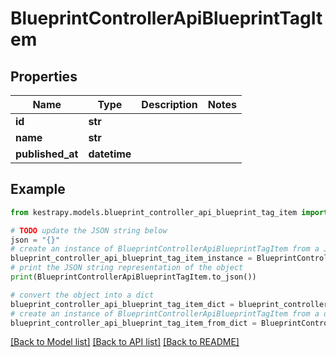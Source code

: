 # BlueprintControllerApiBlueprintTagItem


## Properties

Name | Type | Description | Notes
------------ | ------------- | ------------- | -------------
**id** | **str** |  | 
**name** | **str** |  | 
**published_at** | **datetime** |  | 

## Example

```python
from kestrapy.models.blueprint_controller_api_blueprint_tag_item import BlueprintControllerApiBlueprintTagItem

# TODO update the JSON string below
json = "{}"
# create an instance of BlueprintControllerApiBlueprintTagItem from a JSON string
blueprint_controller_api_blueprint_tag_item_instance = BlueprintControllerApiBlueprintTagItem.from_json(json)
# print the JSON string representation of the object
print(BlueprintControllerApiBlueprintTagItem.to_json())

# convert the object into a dict
blueprint_controller_api_blueprint_tag_item_dict = blueprint_controller_api_blueprint_tag_item_instance.to_dict()
# create an instance of BlueprintControllerApiBlueprintTagItem from a dict
blueprint_controller_api_blueprint_tag_item_from_dict = BlueprintControllerApiBlueprintTagItem.from_dict(blueprint_controller_api_blueprint_tag_item_dict)
```
[[Back to Model list]](../README.md#documentation-for-models) [[Back to API list]](../README.md#documentation-for-api-endpoints) [[Back to README]](../README.md)


